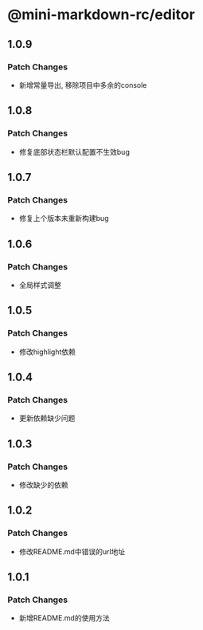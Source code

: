 # @mini-markdown-rc/editor

## 1.0.9

### Patch Changes

- 新增常量导出, 移除项目中多余的console

## 1.0.8

### Patch Changes

- 修复底部状态栏默认配置不生效bug

## 1.0.7

### Patch Changes

- 修复上个版本未重新构建bug

## 1.0.6

### Patch Changes

- 全局样式调整

## 1.0.5

### Patch Changes

- 修改highlight依赖

## 1.0.4

### Patch Changes

- 更新依赖缺少问题

## 1.0.3

### Patch Changes

- 修改缺少的依赖

## 1.0.2

### Patch Changes

- 修改README.md中错误的url地址

## 1.0.1

### Patch Changes

- 新增README.md的使用方法
